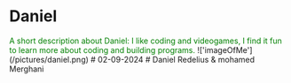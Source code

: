# Daniel
<span style="color:green">
A short description about Daniel:
I like coding and videogames, I find it fun to learn more about coding and building programs.
</span>
!['imageOfMe'](/pictures/daniel.png)
# 02-09-2024
# Daniel Redelius & mohamed Merghani
